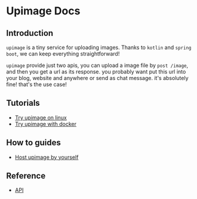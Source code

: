 # Upimage Docs

## Introduction

`upimage` is a tiny service for uploading images. Thanks to `kotlin` and `spring boot`, we can keep everything straightforward!

`upimage` provide just two apis, you can upload a image file by `post /image`, and then you get a url as its response. you probably want put this url into your blog, website and anywhere or send as chat message. it's absolutely fine! that's the use case!

## Tutorials

* [Try upimage on linux](./Tutorials/try-it-on-linux.md)
* [Try upimage with docker](./Tutorials/try-it-with-docker.md)

## How to guides

* [Host upimage by yourself](./How-to-guides/host-upimage.md)

## Reference

* [API](Reference/api.md)
